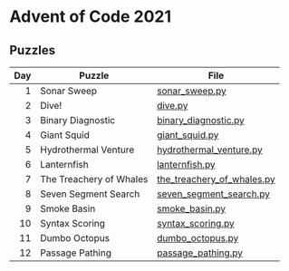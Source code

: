 # Advent of Code 2021

## Puzzles

| Day | Puzzle                  | File                         |
|----:|-------------------------|------------------------------|
|   1 | Sonar Sweep             | [sonar_sweep.py]             |
|   2 | Dive!                   | [dive.py]                    |
|   3 | Binary Diagnostic       | [binary_diagnostic.py]       |
|   4 | Giant Squid             | [giant_squid.py]             |
|   5 | Hydrothermal Venture    | [hydrothermal_venture.py]    |
|   6 | Lanternfish             | [lanternfish.py]             |
|   7 | The Treachery of Whales | [the_treachery_of_whales.py] |
|   8 | Seven Segment Search    | [seven_segment_search.py]    |
|   9 | Smoke Basin             | [smoke_basin.py]             |
|  10 | Syntax Scoring          | [syntax_scoring.py]          |
|  11 | Dumbo Octopus           | [dumbo_octopus.py]           |
|  12 | Passage Pathing         | [passage_pathing.py]         |

[giant_squid.py]: giant_squid.py
[binary_diagnostic.py]: binary_diagnostic.py
[dive.py]: dive.py
[dumbo_octopus.py]: dumbo_octopus.py
[hydrothermal_venture.py]: hydrothermal_venture.py
[lanternfish.py]: lanternfish.py
[passage_pathing.py]: passage_pathing.py
[seven_segment_search.py]: seven_segment_search.py
[smoke_basin.py]: smoke_basin.py
[sonar_sweep.py]: sonar_sweep.py
[syntax_scoring.py]: syntax_scoring.py
[the_treachery_of_whales.py]: the_treachery_of_whales.py